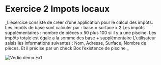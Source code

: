 # Exercice 2 Impots locaux

_L’exercice consiste de créer d’une application pour le calcul des impôts:
Les impôts de base sont calculer par : base = surface x 2
Les impôts supplémentaires : nombre de pièces x 50
plus 100 si il y a une piscine.
Les impôts totale est égale a la somme des base + supplémentaire 
L’utilisateur saisis les informations suivantes : 
Nom, Adresse, Surface, Nombre de pièces. 
Et il précise par un check Box l’existence de piscine
_

![Vedio demo Ex1]("./demo_tp1_ex2.mp4")
